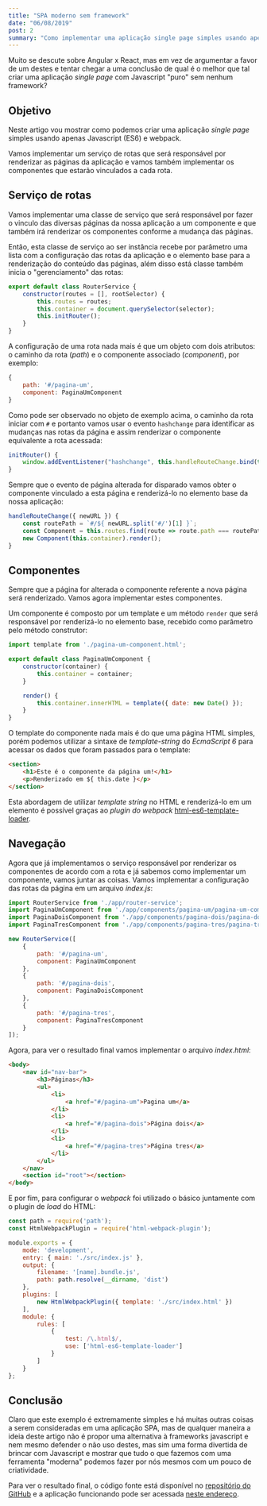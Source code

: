 ```yaml
---
title: "SPA moderno sem framework"
date: "06/08/2019"
post: 2
summary: "Como implementar uma aplicação single page simples usando apenas Javascript (ES6) e webpack."
---
```


Muito se descute sobre Angular x React, mas em vez de argumentar a favor de um destes e tentar chegar a uma conclusão de qual é o melhor que tal criar uma aplicação _single page_ com Javascript "puro" sem nenhum framework?

## Objetivo

Neste artigo vou mostrar como podemos criar uma aplicação _single page_ simples usando apenas Javascript (ES6) e webpack.

Vamos implementar um serviço de rotas que será responsável por renderizar as páginas da aplicação e vamos também implementar os componentes que estarão vinculados a cada rota.

## Serviço de rotas

Vamos implementar uma classe de serviço que será responsável por fazer o vinculo das diversas páginas da nossa aplicação a um componente e que também irá renderizar os componentes conforme a mudança das páginas. 

Então, esta classe de serviço ao ser instância recebe por parâmetro uma lista com a configuração das rotas da aplicação e o elemento base para a renderização do conteúdo das páginas, além disso está classe também inicia o "gerenciamento" das rotas:

```javascript
export default class RouterService {
    constructor(routes = [], rootSelector) {
        this.routes = routes;
        this.container = document.querySelector(selector);
        this.initRouter();
    }
}
```

A configuração de uma rota nada mais é que um objeto com dois atributos: o caminho da rota (_path_) e o componente associado (_component_), por exemplo: 

```javascript
{
    path: '#/pagina-um',
    component: PaginaUmComponent
}
```

Como pode ser observado no objeto de exemplo acima, o caminho da rota iniciar com `#` e portanto vamos usar o evento `hashchange` para identificar as mudanças nas rotas da página e assim renderizar o componente equivalente a rota acessada:

```javascript
initRouter() {
    window.addEventListener("hashchange", this.handleRouteChange.bind(this), false);
}
```

Sempre que o evento de página alterada for disparado vamos obter o componente vinculado a esta página e renderizá-lo no elemento base da nossa aplicação:

```javascript
handleRouteChange({ newURL }) {
    const routePath = `#/${ newURL.split('#/')[1] }`;
    const Component = this.routes.find(route => route.path === routePath).component;
    new Component(this.container).render();
}
```

## Componentes

Sempre que a página for alterada o componente referente a nova página será renderizado. Vamos agora implementar estes componentes.

Um componente é composto por um template e um método `render` que será responsável por renderizá-lo no elemento base, recebido como parâmetro pelo método construtor:

```javascript
import template from './pagina-um-component.html';

export default class PaginaUmComponent {
    constructor(container) {
        this.container = container;
    }

    render() {
        this.container.innerHTML = template({ date: new Date() });
    }
}
```

O template do componente nada mais é do que uma página HTML simples, porém podemos utilizar a sintaxe de _template-string_ do _EcmaScript 6_ para acessar os dados que foram passados para o template: 

```html
<section>
    <h1>Este é o componente da página um!</h1>
    <p>Renderizado em ${ this.date }</p>
</section>
```

Esta abordagem de utilizar _template string_ no HTML e renderizá-lo em um elemento é possível graças ao _plugin do webpack_ [html-es6-template-loader](https://www.npmjs.com/package/html-es6-template-loader).

## Navegação

Agora que já implementamos o serviço responsável por renderizar os componentes de acordo com a rota e já sabemos como implementar um componente, vamos juntar as coisas. Vamos implementar a configuração das rotas da página em um arquivo _index.js_:

```javascript
import RouterService from './app/router-service';
import PaginaUmComponent from './app/components/pagina-um/pagina-um-component';
import PaginaDoisComponent from './app/components/pagina-dois/pagina-dois-component';
import PaginaTresComponent from './app/components/pagina-tres/pagina-tres-component';

new RouterService([
    {
        path: '#/pagina-um',
        component: PaginaUmComponent
    },
    {
        path: '#/pagina-dois',
        component: PaginaDoisComponent
    },
    {
        path: '#/pagina-tres',
        component: PaginaTresComponent
    }
]);
```

Agora, para ver o resultado final vamos implementar o arquivo _index.html_: 

```html
<body>
    <nav id="nav-bar">
        <h3>Páginas</h3>
        <ul>
            <li>
                <a href="#/pagina-um">Pagina um</a>
            </li>
            <li>
                <a href="#/pagina-dois">Página dois</a>
            </li>
            <li>
                <a href="#/pagina-tres">Página tres</a>
            </li>
        </ul>
    </nav>
    <section id="root"></section>
</body>
```

E por fim, para configurar o _webpack_ foi utilizado o básico juntamente com o plugin de _load_ do HTML:

```javascript
const path = require('path');
const HtmlWebpackPlugin = require('html-webpack-plugin');

module.exports = {
    mode: 'development',
    entry: { main: './src/index.js' },
    output: {
        filename: '[name].bundle.js',
        path: path.resolve(__dirname, 'dist')
    },
    plugins: [
        new HtmlWebpackPlugin({ template: './src/index.html' })
    ],
    module: {
        rules: [
            {
                test: /\.html$/,
                use: ['html-es6-template-loader']
            }
        ]
    }
};
```

## Conclusão

Claro que este exemplo é extremamente simples e há muitas outras coisas a serem consideradas em uma aplicação SPA, mas de qualquer maneira a ideia deste artigo não é propor uma alternativa à frameworks javascript e nem mesmo defender o não uso destes, mas sim uma forma divertida de brincar com Javascript e mostrar que tudo o que fazemos com uma ferramenta "moderna" podemos fazer por nós mesmos com um pouco de criatividade.

Para ver o resultado final, o código fonte está disponível no [repositório do GitHub](https://github.com/thiagobitencourt/spa-sem-framework) e a aplicação funcionando pode ser acessada [neste endereço](https://thiagobitencourt.github.io/spa-sem-framework).